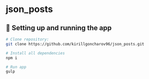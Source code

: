 # json_posts

## 🔌 Setting up and running the app

```bash
# Clone repository:
git clone https://github.com/kirillgoncharov96/json_posts.git

# Install all dependencies
npm i

# Run app
gulp
```
